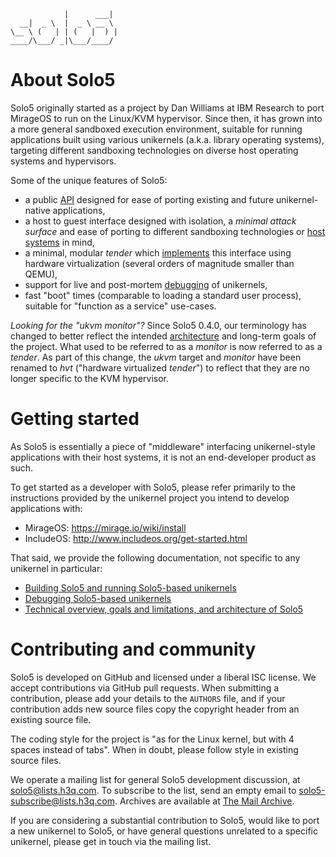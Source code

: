                 |      ___|
      __|  _ \  |  _ \ __ \
    \__ \ (   | | (   |  ) |
    ____/\___/ _|\___/____/

# About Solo5

Solo5 originally started as a project by Dan Williams at IBM Research to port
MirageOS to run on the Linux/KVM hypervisor. Since then, it has grown into a
more general sandboxed execution environment, suitable for running applications
built using various unikernels (a.k.a. library operating systems), targeting
different sandboxing technologies on diverse host operating systems and
hypervisors.

Some of the unique features of Solo5:

- a public [API](include/solo5/solo5.h) designed for ease of porting existing
  and future unikernel-native applications,
- a host to guest interface designed with isolation, a _minimal attack surface_
  and ease of porting to different sandboxing technologies or
  [host systems](docs/building.md#supported-targets) in mind,
- a minimal, modular _tender_ which [implements](tenders/hvt/) this interface
  using hardware virtualization (several orders of magnitude smaller than
  QEMU),
- support for live and post-mortem [debugging](docs/debugging.md) of unikernels,
- fast "boot" times (comparable to loading a standard user process), suitable
  for "function as a service" use-cases.

_Looking for the "ukvm monitor"?_ Since Solo5 0.4.0, our terminology has
changed to better reflect the intended [architecture](docs/architecture.md) and
long-term goals of the project.  What used to be referred to as a _monitor_ is
now referred to as a _tender_. As part of this change, the _ukvm_ target and
_monitor_ have been renamed to _hvt_ ("hardware virtualized _tender_") to
reflect that they are no longer specific to the KVM hypervisor.

# Getting started

As Solo5 is essentially a piece of "middleware" interfacing unikernel-style
applications with their host systems, it is not an end-developer product as
such.

To get started as a developer with Solo5, please refer primarily to the
instructions provided by the unikernel project you intend to develop
applications with:

- MirageOS: https://mirage.io/wiki/install
- IncludeOS: http://www.includeos.org/get-started.html

That said, we provide the following documentation, not specific to any
unikernel in particular:

- [Building Solo5 and running Solo5-based unikernels](docs/building.md)
- [Debugging Solo5-based unikernels](docs/debugging.md)
- [Technical overview, goals and limitations, and architecture of Solo5](docs/architecture.md)

# Contributing and community

Solo5 is developed on GitHub and licensed under a liberal ISC license. We
accept contributions via GitHub pull requests. When submitting a contribution,
please add your details to the `AUTHORS` file, and if your contribution adds
new source files copy the copyright header from an existing source file.

The coding style for the project is "as for the Linux kernel, but with 4
spaces instead of tabs". When in doubt, please follow style in existing source
files.

We operate a mailing list for general Solo5 development discussion, at
solo5@lists.h3q.com. To subscribe to the list, send an empty email to
solo5-subscribe@lists.h3q.com. Archives are available at [The Mail
Archive](https://www.mail-archive.com/solo5@lists.h3q.com/).

If you are considering a substantial contribution to Solo5, would like to port
a new unikernel to Solo5, or have general questions unrelated to a specific
unikernel, please get in touch via the mailing list.
